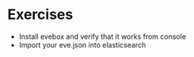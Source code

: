 # Exercises

 * Install evebox and verify that it works from console
 * Import your eve.json into elasticsearch
